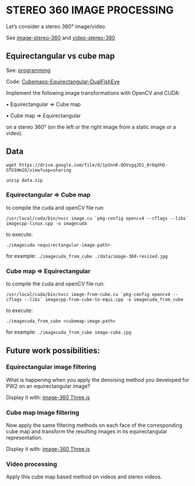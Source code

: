 # STEREO 360 IMAGE PROCESSING

Let’s consider a stereo 360° image/video.

See [image-stereo-360](https://www.couleur.org/JS-Web/Sprint2023/image-stereo-360.html) and [video-stereo-360](https://www.couleur.org/JS-Web/Sprint2023/video-stereo-360.html)

## Equirectangular vs cube map

See: [programming](http://www.paul-reed.co.uk/programming.html)

Code: [Cubemaps-Equirectangular-DualFishEye](https://github.com/PaulMakesStuff/Cubemaps-Equirectangular-DualFishEye)
 
Implement the following image transformations with OpenCV and CUDA:

• Equirectangular => Cube map

• Cube map => Equirectangular

on a stereo 360° (on the left or the right image from a static image or a video).

## Data

```wget https://drive.google.com/file/d/1pSnnK-QOVsgqJO1_8rbqXhD-GTU1Hm1O/view?usp=sharing```

```unzip data.zip```

### Equirectangular => Cube map

to compile the cuda and openCV file run:
```
/usr/local/cuda/bin/nvcc image.cu `pkg-config opencv4 --cflags --libs` imagecpp-linux.cpp -o imagecuda
```

to execute:
```
./imagecuda <equirectangular-image-path>
```
for example: ```./imagecuda_from_cube ./data/image-360-resized.jpg```

### Cube map => Equirectangular

to compile the cuda and openCV file run:
```
/usr/local/cuda/bin/nvcc image-from-cube.cu `pkg-config opencv4 --cflags --libs` imagecpp-from-cube-to-equi.cpp -o imagecuda_from_cube
```

to execute:
```
./imagecuda_from_cube <cubemap-image-path>
```
for example: ```./imagecuda_from_cube image-cube.jpg```

## Future work possibilities:

### Equirectangular image filtering

What is happening when you apply the denoising method you developed for PW2 on an equirectangular image?

Display it with: [image-360 Three.js](https://www.couleur.org/JS-Web/Sprint2023/image-360.html)

### Cube map image filtering

Now apply the same filtering methods on each face of the corresponding cube map and transform the resulting images in its equirectangular
representation.

Display it with: [image-360 Three.js](https://www.couleur.org/JS-Web/Sprint2023/image-360.html)

### Video processing

Apply this cube map based method on videos and stereo videos.


